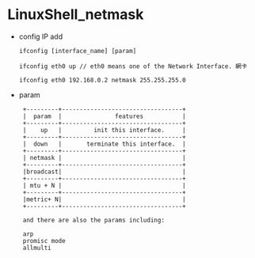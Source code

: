 # LinuxShell_netmask

* config  IP add

      ifconfig [interface_name] [param]
      
      ifconfig eth0 up // eth0 means one of the Network Interface. 網卡
      
      ifconfig eth0 192.168.0.2 netmask 255.255.255.0
    
* param
    
       +---------+----------------------------------+
       |  param  |               features           |                  
       +---------+----------------------------------+
       |    up   |         init this interface.     |
       +---------+----------------------------------+
       |  down   |       terminate this interface.  |
       +---------+----------------------------------+
       | netmask |                                  |
       +---------+----------------------------------+
       |broadcast|                                  |
       +---------+----------------------------------+
       | mtu + N |                                  |
       +---------+----------------------------------+
       |metric+ N|                                  |
       +---------+----------------------------------+
       
       and there are also the params including:
       
       arp
       promisc mode
       allmulti
    
